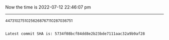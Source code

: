 Now the time is 2022-07-12 22:46:07 pm

---

<small>44731027510256268767110287036751</small>

```txt

Latest commit SHA is: 5734f08bcf84dd8e2b23bde7111aac32a9b9af28
```

